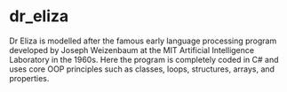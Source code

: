 # dr_eliza
Dr Eliza is modelled after the famous early language processing program developed by Joseph Weizenbaum at the MIT Artificial Intelligence Laboratory in the 1960s. Here the program is completely coded in C# and uses core OOP principles such as classes, loops, structures, arrays, and properties. 
